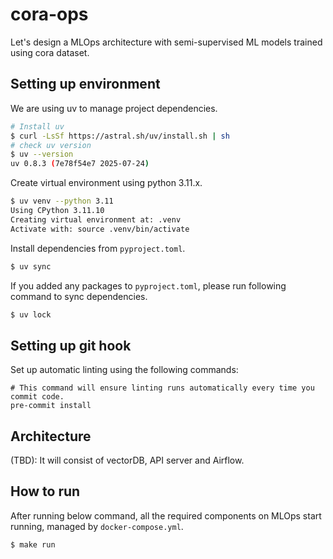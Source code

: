 # cora-ops

Let's design a MLOps architecture with semi-supervised ML models trained using cora dataset.

## Setting up environment

We are using uv to manage project dependencies.

```bash
# Install uv
$ curl -LsSf https://astral.sh/uv/install.sh | sh
# check uv version
$ uv --version
uv 0.8.3 (7e78f54e7 2025-07-24)
```

Create virtual environment using python 3.11.x.

```bash
$ uv venv --python 3.11
Using CPython 3.11.10
Creating virtual environment at: .venv
Activate with: source .venv/bin/activate
```

Install dependencies from `pyproject.toml`.

```bash
$ uv sync
```

If you added any packages to `pyproject.toml`, please run following command to sync dependencies.

```bash
$ uv lock
```

## Setting up git hook

Set up automatic linting using the following commands:
```shell
# This command will ensure linting runs automatically every time you commit code.
pre-commit install
```

## Architecture

(TBD): It will consist of vectorDB, API server and Airflow.

## How to run

After running below command, all the required components on MLOps start running, managed by `docker-compose.yml`.

```shell
$ make run
```
